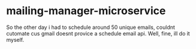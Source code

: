 # mailing-manager-microservice

So the other day i had to schedule around 50 unique emails, couldnt cutomate cus gmail doesnt provice a schedule email api. Well, fine, ill do it myself.
